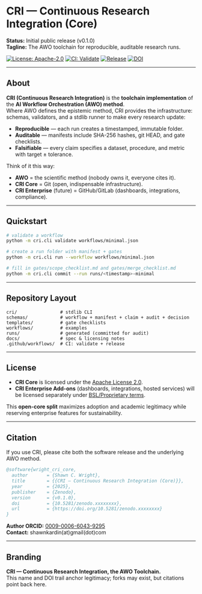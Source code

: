 # CRI — Continuous Research Integration (Core)

**Status:** Initial public release (v0.1.0)  
**Tagline:** The AWO toolchain for reproducible, auditable research runs.

[![License: Apache-2.0](https://img.shields.io/badge/License-Apache_2.0-blue.svg)](#license)
[![CI: Validate](https://github.com/OWNER/REPO/actions/workflows/cri-validate.yml/badge.svg)](https://github.com/Wright-Shawn/cri-core/actions/workflows/cri-validate.yml)
[![Release](https://github.com/OWNER/REPO/actions/workflows/release.yml/badge.svg)](https://github.com/Wright-Shawn/cri-core/actions/workflows/release.yml)
[![DOI](https://zenodo.org/badge/DOI/10.5281/zenodo.xxxxxxxx.svg)](https://doi.org/10.5281/zenodo.xxxxxxxx)

---

## About

**CRI (Continuous Research Integration)** is the **toolchain implementation** of the **AI Workflow Orchestration (AWO) method**.  
Where AWO defines the epistemic method, CRI provides the infrastructure: schemas, validators, and a stdlib runner to make every research update:

- **Reproducible** — each run creates a timestamped, immutable folder.  
- **Auditable** — manifests include SHA-256 hashes, git HEAD, and gate checklists.  
- **Falsifiable** — every claim specifies a dataset, procedure, and metric with target ± tolerance.  

Think of it this way:
- **AWO** = the scientific method (nobody owns it, everyone cites it).  
- **CRI Core** = Git (open, indispensable infrastructure).  
- **CRI Enterprise** (future) = GitHub/GitLab (dashboards, integrations, compliance).  

---

## Quickstart

```bash
# validate a workflow
python -m cri.cli validate workflows/minimal.json

# create a run folder with manifest + gates
python -m cri.cli run --workflow workflows/minimal.json

# fill in gates/scope_checklist.md and gates/merge_checklist.md
python -m cri.cli commit --run runs/<timestamp>-minimal
```

---

## Repository Layout

```
cri/                # stdlib CLI
schemas/            # workflow + manifest + claim + audit + decision
templates/          # gate checklists
workflows/          # examples
runs/               # generated (committed for audit)
docs/               # spec & licensing notes
.github/workflows/  # CI: validate + release
```

---

## License

- **CRI Core** is licensed under the [Apache License 2.0](LICENSE).  
- **CRI Enterprise Add-ons** (dashboards, integrations, hosted services) will be licensed separately under [BSL/Proprietary terms](LICENSE-ENTERPRISE.md).  

This **open-core split** maximizes adoption and academic legitimacy while reserving enterprise features for sustainability.

---

## Citation

If you use CRI, please cite both the software release and the underlying AWO method.

```bibtex
@software{wright_cri_core,
  author       = {Shawn C. Wright},
  title        = {{CRI — Continuous Research Integration (Core)}},
  year         = {2025},
  publisher    = {Zenodo},
  version      = {v0.1.0},
  doi          = {10.5281/zenodo.xxxxxxxx},
  url          = {https://doi.org/10.5281/zenodo.xxxxxxxx}
}
```

**Author ORCID:** [0009-0006-6043-9295](https://orcid.org/0009-0006-6043-9295)  
**Contact:** shawnkardin(at)gmail(dot)com  

---

## Branding

**CRI — Continuous Research Integration, the AWO Toolchain.**  
This name and DOI trail anchor legitimacy; forks may exist, but citations point back here.
